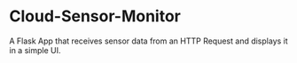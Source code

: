 # Cloud-Sensor-Monitor
A Flask App that receives sensor data from an HTTP Request and displays it in a simple UI.
